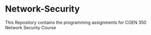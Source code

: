 # Network-Security
This Repository contains the programming assignments for COEN 350 Network Security Course
